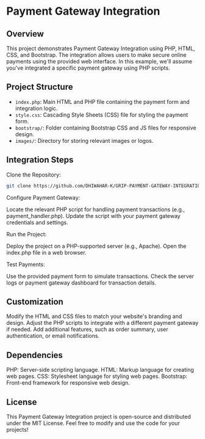 # Payment Gateway Integration

## Overview

This project demonstrates Payment Gateway Integration using PHP, HTML, CSS, and Bootstrap. The integration allows users to make secure online payments using the provided web interface. In this example, we'll assume you've integrated a specific payment gateway using PHP scripts.

## Project Structure

- `index.php`: Main HTML and PHP file containing the payment form and integration logic.
- `style.css`: Cascading Style Sheets (CSS) file for styling the payment form.
- `bootstrap/`: Folder containing Bootstrap CSS and JS files for responsive design.
- `images/`: Directory for storing relevant images or logos.

## Integration Steps

Clone the Repository:
   ```bash
   git clone https://github.com/DHIWAHAR-K/GRIP-PAYMENT-GATEWAY-INTEGRATION-/tree/main
```
Configure Payment Gateway:

Locate the relevant PHP script for handling payment transactions (e.g., payment_handler.php).
Update the script with your payment gateway credentials and settings.

Run the Project:

Deploy the project on a PHP-supported server (e.g., Apache).
Open the index.php file in a web browser.

Test Payments:

Use the provided payment form to simulate transactions.
Check the server logs or payment gateway dashboard for transaction details.

## Customization

Modify the HTML and CSS files to match your website's branding and design.
Adjust the PHP scripts to integrate with a different payment gateway if needed.
Add additional features, such as order summary, user authentication, or email notifications.

## Dependencies

PHP: Server-side scripting language.
HTML: Markup language for creating web pages.
CSS: Stylesheet language for styling web pages.
Bootstrap: Front-end framework for responsive web design.

## License
This Payment Gateway Integration project is open-source and distributed under the MIT License. Feel free to modify and use the code for your projects!
